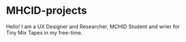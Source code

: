# MHCID-projects
Hello! I am a UX Designer and Researcher, MCHID Student and wrier for Tiny Mix Tapes in my free-time. 
